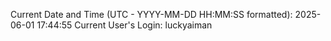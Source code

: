 Current Date and Time (UTC - YYYY-MM-DD HH:MM:SS formatted): 2025-06-01 17:44:55
Current User's Login: luckyaiman
